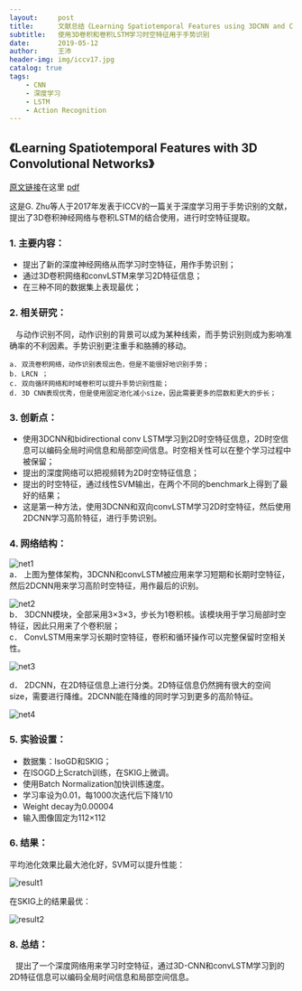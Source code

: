 ```yaml
---
layout:     post
title:      文献总结《Learning Spatiotemporal Features using 3DCNN and Convolutional LSTM for Gesture Recognition》
subtitle:   使用3D卷积和卷积LSTM学习时空特征用于手势识别
date:       2019-05-12
author:     王沛
header-img: img/iccv17.jpg
catalog: true
tags:
    - CNN
    - 深度学习
    - LSTM
    - Action Recognition
---
```


## 《Learning Spatiotemporal Features with 3D Convolutional Networks》  

[原文链接](http://openaccess.thecvf.com/content_ICCV_2017_workshops/w44/html/Zhang_Learning_Spatiotemporal_Features_ICCV_2017_paper.html)在这里 [pdf](http://openaccess.thecvf.com/content_ICCV_2017_workshops/papers/w44/Zhang_Learning_Spatiotemporal_Features_ICCV_2017_paper.pdf)    


这是G. Zhu等人于2017年发表于ICCV的一篇关于深度学习用于手势识别的文献，提出了3D卷积神经网络与卷积LSTM的结合使用，进行时空特征提取。  

### 1.	主要内容： 
  - 提出了新的深度神经网络从而学习时空特征，用作手势识别；
  -	通过3D卷积网络和convLSTM来学习2D特征信息；
  - 在三种不同的数据集上表现最优；


### 2. 相关研究：
 &ensp;  与动作识别不同，动作识别的背景可以成为某种线索，而手势识别则成为影响准确率的不利因素。手势识别更注重手和胳膊的移动。  

    a. 双流卷积网络，动作识别表现出色，但是不能很好地识别手势；  
    b. LRCN ；  
    c. 双向循环网络和时域卷积可以提升手势识别性能；  
    d. 3D CNN表现优秀，但是使用固定池化减小size，因此需要更多的层数和更大的步长；  


### 3. 创新点：  

  - 使用3DCNN和bidirectional conv LSTM学习到2D时空特征信息，2D时空信息可以编码全局时间信息和局部空间信息。时空相关性可以在整个学习过程中被保留；  
  - 提出的深度网络可以把视频转为2D时空特征信息；  
  - 提出的时空特征，通过线性SVM输出，在两个不同的benchmark上得到了最好的结果；  
  - 这是第一种方法，使用3DCNN和双向convLSTM学习2D时空特征，然后使用2DCNN学习高阶特征，进行手势识别。  


### 4. 网络结构：  


![net1](/img/post5-net1.png)  
a． 上图为整体架构，3DCNN和convLSTM被应用来学习短期和长期时空特征，然后2DCNN用来学习高阶时空特征，用作最后的识别。  

![net2](/img/post5-net2.png)  
b． 3DCNN模块，全部采用3×3×3，步长为1卷积核。该模块用于学习局部时空特征，因此只用来了个卷积层；  
c． ConvLSTM用来学习长期时空特征，卷积和循环操作可以完整保留时空相关性。  

![net3](/img/post5-net3.png)  

d． 2DCNN，在2D特征信息上进行分类。2D特征信息仍然拥有很大的空间size，需要进行降维。2DCNN能在降维的同时学习到更多的高阶特征。  

![net4](/img/post5-net4.png)  

### 5. 实验设置：  

  -	数据集：IsoGD和SKIG；
  - 在ISOGD上Scratch训练，在SKIG上微调。
  - 使用Batch Normalization加快训练速度。
  - 学习率设为0.01，每1000次迭代后下降1/10
  - Weight decay为0.00004
  - 输入图像固定为112×112



### 6. 结果：  

平均池化效果比最大池化好，SVM可以提升性能：  

 ![result1](/img/post5-result1.png)  

在SKIG上的结果最优：  

 ![result2](/img/post5-result2.png)  

### 8. 总结：   

  &ensp; 提出了一个深度网络用来学习时空特征，通过3D-CNN和convLSTM学习到的2D特征信息可以编码全局时间信息和局部空间信息。  
